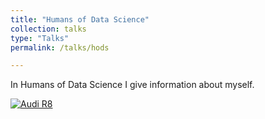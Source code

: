 ```yaml
---
title: "Humans of Data Science"
collection: talks
type: "Talks"
permalink: /talks/hods

---
```

In Humans of Data Science I give information about myself. 

[![Audi R8](http://img.youtube.com/vi/KOxbO0EI4MA/0.jpg)](https://www.youtube.com/watch?v=KOxbO0EI4MA "Audi R8")
